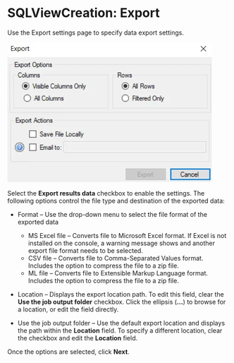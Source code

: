 # SQLViewCreation: Export

Use the Export settings page to specify data export settings.

![View and Table Creation Analysis Module wizard Export page](../../../../../../static/img/product_docs/threatprevention/threatprevention/admin/navigation/export.webp)

Select the __Export results data__ checkbox to enable the settings. The following options control the file type and destination of the exported data:

- Format – Use the drop-down menu to select the file format of the exported data

  - MS Excel file – Converts file to Microsoft Excel format. If Excel is not installed on the console, a warning message shows and another export file format needs to be selected.
  - CSV file – Converts file to Comma-Separated Values format. Includes the option to compress the file to a zip file.
  - ML file – Converts file to Extensible Markup Language format. Includes the option to compress the file to a zip file.
- Location – Displays the export location path. To edit this field, clear the __Use the job output folder__ checkbox. Click the ellipsis (__…__) to browse for a location, or edit the field directly.
- Use the job output folder – Use the default export location and displays the path within the __Location__ field. To specify a different location, clear the checkbox and edit the __Location__ field.

Once the options are selected, click __Next__.
